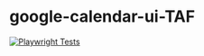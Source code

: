 # google-calendar-ui-TAF


[![Playwright Tests](https://github.com/shubhbit/google-calendar-ui-TAF/actions/workflows/event.yml/badge.svg)](https://github.com/shubhbit/google-calendar-ui-TAF/actions/workflows/event.yml)
